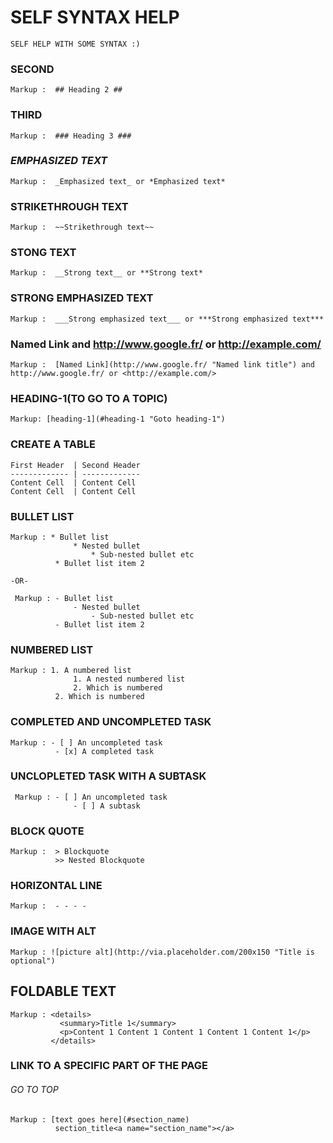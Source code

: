 # SELF SYNTAX HELP #
``` SELF HELP WITH SOME SYNTAX :) ```

### SECOND ###
``` Markup :  ## Heading 2 ## ```

### THIRD ###
``` Markup :  ### Heading 3 ### ```

### _EMPHASIZED TEXT_ ###
``` Markup :  _Emphasized text_ or *Emphasized text* ```

### STRIKETHROUGH TEXT ###
``` Markup :  ~~Strikethrough text~~ ```

### STONG TEXT ###
``` Markup :  __Strong text__ or **Strong text* ```

### STRONG EMPHASIZED TEXT ###
``` Markup :  ___Strong emphasized text___ or ***Strong emphasized text*** ```

### Named Link and http://www.google.fr/ or http://example.com/ ###
``` Markup :  [Named Link](http://www.google.fr/ "Named link title") and http://www.google.fr/ or <http://example.com/> ```

### HEADING-1(TO GO TO A TOPIC) ###
``` Markup: [heading-1](#heading-1 "Goto heading-1") ```


### CREATE A TABLE ###
```
First Header  | Second Header
------------- | -------------
Content Cell  | Content Cell
Content Cell  | Content Cell
```

### BULLET LIST ###
``` 
Markup : * Bullet list
              * Nested bullet
                  * Sub-nested bullet etc
          * Bullet list item 2

-OR-

 Markup : - Bullet list
              - Nested bullet
                  - Sub-nested bullet etc
          - Bullet list item 2 
```

### NUMBERED LIST ###
```
Markup : 1. A numbered list
              1. A nested numbered list
              2. Which is numbered
          2. Which is numbered

```
### **COMPLETED AND UNCOMPLETED TASK** ###
```
Markup : - [ ] An uncompleted task
          - [x] A completed task

```
### UNCLOPLETED TASK WITH A SUBTASK ###
```
 Markup : - [ ] An uncompleted task
              - [ ] A subtask

```
### BLOCK QUOTE ###
```
Markup :  > Blockquote
          >> Nested Blockquote

```

### HORIZONTAL LINE ###
```
Markup :  - - - -
```

### IMAGE WITH ALT ###
```
Markup : ![picture alt](http://via.placeholder.com/200x150 "Title is optional")

```
## FOLDABLE TEXT ##
```
Markup : <details>
           <summary>Title 1</summary>
           <p>Content 1 Content 1 Content 1 Content 1 Content 1</p>
         </details>

```
### LINK TO A SPECIFIC PART OF THE PAGE ###
###### GO TO TOP
```
Markup : [text goes here](#section_name)
          section_title<a name="section_name"></a>

```

